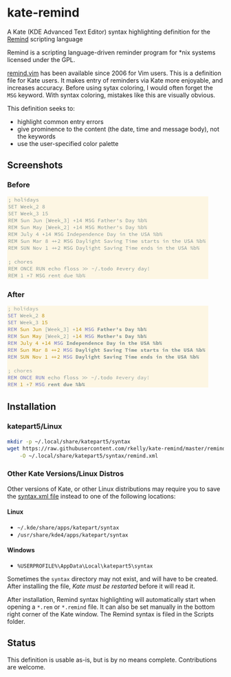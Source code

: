 # kate-remind

A Kate (KDE Advanced Text Editor) syntax highlighting definition for the [Remind](https://www.roaringpenguin.com/products/remind) scripting language

Remind is a scripting language-driven reminder program for *nix systems licensed under the GPL.

[remind.vim](http://www.vim.org/scripts/script.php?script_id=1536) has been available since 2006 for Vim users. This is a definition file for Kate users. It makes entry of reminders via Kate more enjoyable, and increases accuracy. Before using sytax coloring, I would often forget the `MSG` keyword. With syntax coloring, mistakes like this are visually obvious.

This definition seeks to:

- highlight common entry errors
- give prominence to the content (the date, time and message body), not the keywords
- use the user-specified color palette

## Screenshots

### Before

![](https://raw.githubusercontent.com/rkelly/kate-remind/master/before.png "Before syntax coloring")

### After

![](https://raw.githubusercontent.com/rkelly/kate-remind/master/after.png "After syntax coloring")

## Installation

### katepart5/Linux

```bash
mkdir -p ~/.local/share/katepart5/syntax
wget https://raw.githubusercontent.com/rkelly/kate-remind/master/remind.xml \
    -O ~/.local/share/katepart5/syntax/remind.xml
```

### Other Kate Versions/Linux Distros

Other versions of Kate, or other Linux distributions may require you to save the [syntax.xml file](https://raw.githubusercontent.com/rkelly/kate-remind/master/remind.xml) instead to one of the following locations:

#### Linux

- `~/.kde/share/apps/katepart/syntax`
- `/usr/share/kde4/apps/katepart/syntax`

#### Windows

- `%USERPROFILE%\AppData\Local\katepart5\syntax`

Sometimes the `syntax` directory may not exist, and will have to be created. After installing the file, *Kate must be restarted* before it will read it.

After installation, Remind syntax highlighting will automatically start when opening a `*.rem` or `*.remind` file. It can also be set manually in the bottom right corner of the Kate window. The Remind syntax is filed in the Scripts folder.

## Status

This definition is usable as-is, but is by no means complete. Contributions are welcome.
